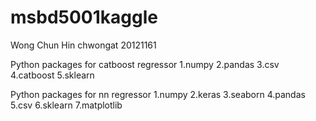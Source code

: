 # msbd5001kaggle
Wong Chun Hin
chwongat
20121161

Python packages for catboost regressor
1.numpy
2.pandas
3.csv
4.catboost
5.sklearn

Python packages for nn regressor
1.numpy
2.keras
3.seaborn
4.pandas
5.csv
6.sklearn
7.matplotlib
